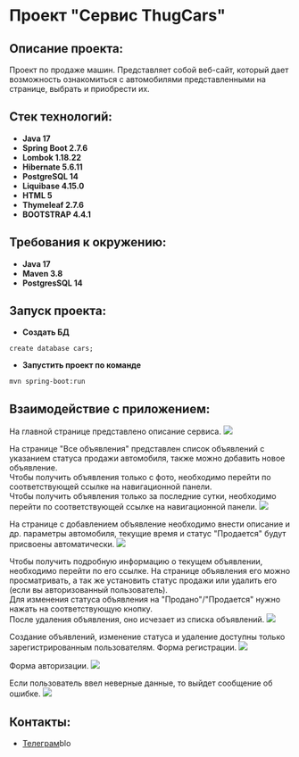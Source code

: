 # Проект "Сервис ThugCars"

## Описание проекта:

Проект по продаже машин. Представляет собой веб-сайт, который дает возможность ознакомиться с автомобилями
представленными на странице, выбрать и приобрести их.

## Стек технологий:

- **Java 17**
- **Spring Boot 2.7.6**
- **Lombok 1.18.22**
- **Hibernate 5.6.11**
- **PostgreSQL 14**
- **Liquibase 4.15.0**
- **HTML 5**
- **Thymeleaf 2.7.6**
- **BOOTSTRAP 4.4.1**

## Требования к окружению:

- **Java 17**
- **Maven 3.8**
- **PostgresSQL 14**

## Запуск проекта:

- **Создать БД**

``` shell 
create database cars;
```

- **Запустить проект по команде**

``` shell 
mvn spring-boot:run
```

## Взаимодействие с приложением:

На главной странице представлено описание сервиса.
![](images/main.png)

На странице "Все объявления" представлен список объявлений с указанием статуса продажи автомобиля,
также можно добавить новое объявление.
<br>Чтобы получить объявления только с фото, необходимо перейти по соответствующей ссылке на навигационной панели.
<br>Чтобы получить объявления только за последние сутки, необходимо перейти по соответствующей ссылке на навигационной панели.
![](images/all_posts.png)

На странице с добавлением объявление необходимо внести описание и др. параметры автомобиля, 
текущие время и статус "Продается" будут присвоены автоматически.
![](images/create.png)

Чтобы получить подробную информацию о текущем объявлении, необходимо перейти по его ссылке. 
На странице объявления его можно просматривать, а так же установить статус продажи или удалить его 
(если вы авторизованный пользователь).
<br>Для изменения статуса объявления на "Продано"/"Продается" нужно нажать на соответствующую кнопку.
<br>После удаления объявления, оно исчезает из списка объявлений.
![](images/detail_descr.png)

Создание объявлений, изменение статуса и удаление доступны только зарегистрированным пользователям. 
Форма регистрации.
![](images/reg.png)

Форма авторизации.
![](images/auth.png)

Если пользователь ввел неверные данные, то выйдет сообщение об ошибке.
![](images/auth_err.png)

## Контакты:

- <a href="https://t.me/I_amPablo/" target="_blank">Телеграм</a></h1>blo